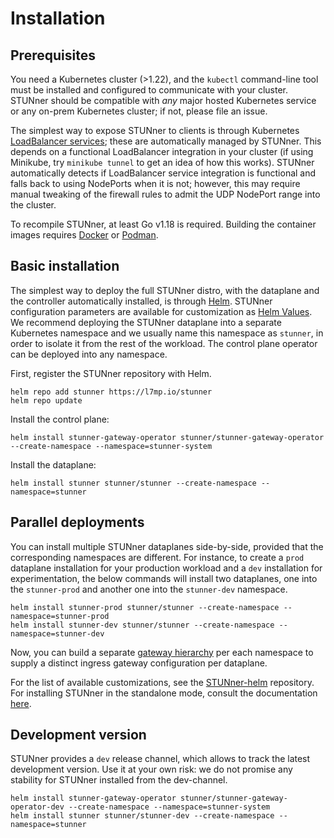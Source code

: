 # Installation

## Prerequisites

You need a Kubernetes cluster (>1.22), and the `kubectl` command-line tool must be installed and
configured to communicate with your cluster. STUNner should be compatible with *any* major hosted
Kubernetes service or any on-prem Kubernetes cluster; if not, please file an issue.

The simplest way to expose STUNner to clients is through Kubernetes [LoadBalancer
services](https://kubernetes.io/docs/tasks/access-application-cluster/create-external-load-balancer);
these are automatically managed by STUNner. This depends on a functional LoadBalancer integration
in your cluster (if using Minikube, try `minikube tunnel` to get an idea of how this
works). STUNner automatically detects if LoadBalancer service integration is functional and falls
back to using NodePorts when it is not; however, this may require manual tweaking of the firewall
rules to admit the UDP NodePort range into the cluster.

To recompile STUNner, at least Go v1.18 is required. Building the container images requires
[Docker](https://docker.io) or [Podman](https://podman.io).

## Basic installation

The simplest way to deploy the full STUNner distro, with the dataplane and the controller
automatically installed, is through [Helm](https://helm.sh). STUNner configuration parameters are
available for customization as [Helm
Values](https://helm.sh/docs/chart_template_guide/values_files). We recommend deploying the STUNner
dataplane into a separate Kubernetes namespace and we usually name this namespace as `stunner`, in
order to isolate it from the rest of the workload. The control plane operator can be deployed into
any namespace.

First, register the STUNner repository with Helm.

```console
helm repo add stunner https://l7mp.io/stunner
helm repo update
```

Install the control plane:

```console
helm install stunner-gateway-operator stunner/stunner-gateway-operator --create-namespace --namespace=stunner-system
```

Install the dataplane:

```console
helm install stunner stunner/stunner --create-namespace --namespace=stunner
```

## Parallel deployments

You can install multiple STUNner dataplanes side-by-side, provided that the corresponding
namespaces are different. For instance, to create a `prod` dataplane installation for your
production workload and a `dev` installation for experimentation, the below commands will install
two dataplanes, one into the `stunner-prod` and another one into the `stunner-dev` namespace.

```console
helm install stunner-prod stunner/stunner --create-namespace --namespace=stunner-prod
helm install stunner-dev stunner/stunner --create-namespace --namespace=stunner-dev
```

Now, you can build a separate [gateway hierarchy](CONCEPTS.md) per each namespace to supply a
distinct ingress gateway configuration per dataplane.

For the list of available customizations, see the
[STUNner-helm](https://github.com/l7mp/stunner-helm) repository. For installing STUNner in the
standalone mode, consult the documentation [here](OBSOLETE.md).

## Development version

STUNner provides a `dev` release channel, which allows to track the latest development version. Use
it at your own risk: we do not promise any stability for STUNner installed from the dev-channel.

```console
helm install stunner-gateway-operator stunner/stunner-gateway-operator-dev --create-namespace --namespace=stunner-system
helm install stunner stunner/stunner-dev --create-namespace --namespace=stunner
```

